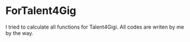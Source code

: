 # ForTalent4Gig

I tried to calculate all functions for Talent4Gigi.
All codes are writen by me by the way.
